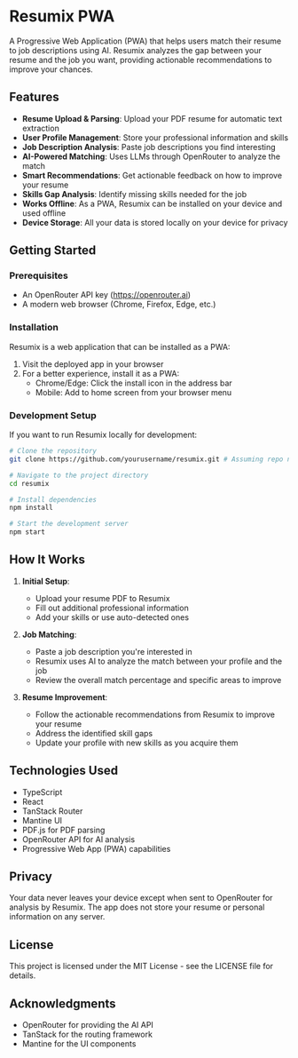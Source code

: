 # Resumix PWA

A Progressive Web Application (PWA) that helps users match their resume to job descriptions using AI. Resumix analyzes the gap between your resume and the job you want, providing actionable recommendations to improve your chances.

## Features

- **Resume Upload & Parsing**: Upload your PDF resume for automatic text extraction
- **User Profile Management**: Store your professional information and skills
- **Job Description Analysis**: Paste job descriptions you find interesting
- **AI-Powered Matching**: Uses LLMs through OpenRouter to analyze the match
- **Smart Recommendations**: Get actionable feedback on how to improve your resume
- **Skills Gap Analysis**: Identify missing skills needed for the job
- **Works Offline**: As a PWA, Resumix can be installed on your device and used offline
- **Device Storage**: All your data is stored locally on your device for privacy

## Getting Started

### Prerequisites

- An OpenRouter API key (https://openrouter.ai)
- A modern web browser (Chrome, Firefox, Edge, etc.)

### Installation

Resumix is a web application that can be installed as a PWA:

1. Visit the deployed app in your browser
2. For a better experience, install it as a PWA:
   - Chrome/Edge: Click the install icon in the address bar
   - Mobile: Add to home screen from your browser menu

### Development Setup

If you want to run Resumix locally for development:

```bash
# Clone the repository
git clone https://github.com/yourusername/resumix.git # Assuming repo name change

# Navigate to the project directory
cd resumix

# Install dependencies
npm install

# Start the development server
npm start
```

## How It Works

1. **Initial Setup**:
   - Upload your resume PDF to Resumix
   - Fill out additional professional information
   - Add your skills or use auto-detected ones

2. **Job Matching**:
   - Paste a job description you're interested in
   - Resumix uses AI to analyze the match between your profile and the job
   - Review the overall match percentage and specific areas to improve

3. **Resume Improvement**:
   - Follow the actionable recommendations from Resumix to improve your resume
   - Address the identified skill gaps
   - Update your profile with new skills as you acquire them

## Technologies Used

- TypeScript
- React
- TanStack Router
- Mantine UI
- PDF.js for PDF parsing
- OpenRouter API for AI analysis
- Progressive Web App (PWA) capabilities

## Privacy

Your data never leaves your device except when sent to OpenRouter for analysis by Resumix. The app does not store your resume or personal information on any server.

## License

This project is licensed under the MIT License - see the LICENSE file for details.

## Acknowledgments

- OpenRouter for providing the AI API
- TanStack for the routing framework
- Mantine for the UI components
